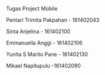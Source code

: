 Tugas Project Mobile

Pentari Trimita Pakpahan - 161402043 

Sinta Anjelina - 161402100 

Emmanuella Anggi - 161402106 

Yunita S Marito Pane - 161402130 

Mikael Napitupulu -161402090
